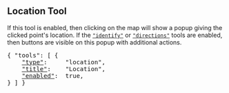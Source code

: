 ## Location Tool

If this tool is enabled, then clicking on the map will show a popup giving the clicked point's location.
If the [`"identify"`](#identify-tool) or [`"directions"`](#directions-tool) tools are enabled, then buttons are visible on this popup with additional actions.

<pre>
{ "tools": [ {
    <a href="#type-tool"        >"type"</a>:     "location",
    <a href="#title-tool"       >"title"</a>:    "Location",
    <a href="#enabled-tool"     >"enabled"</a>:  true,
} ] }
</pre>

